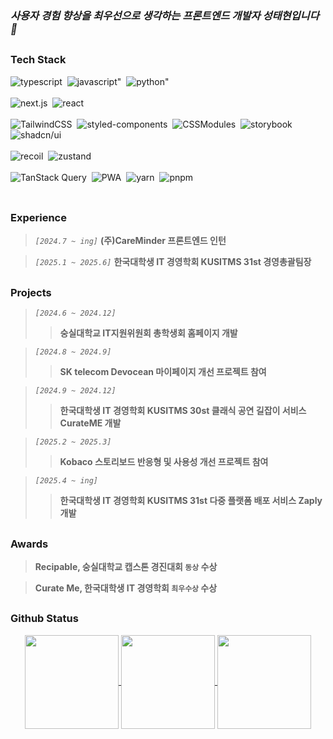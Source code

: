 ### *사용자 경험 향상을 최우선으로 생각하는 프론트엔드 개발자 성태현입니다 👋*
##

### **Tech Stack**
<div align='left'>
	<img src="https://img.shields.io/badge/typescript-%253178C6.svg?logo=typescript&logoColor=%23FFFFFF&color=%233178C6" alt="typescript" />&nbsp;
	<img src="https://img.shields.io/badge/javascript-%25F7DF1E.svg?logo=javascript&logoColor=%23FFFFFF&color=%23F7DF1E" alt=javascript" />&nbsp;
	<img src="https://img.shields.io/badge/python-%253776AB.svg?logo=python&logoColor=%23FFFFFF&color=%233776AB" alt=python" />
</div>
<br/>
<div align='left'>
	<img src="https://img.shields.io/badge/nextjs-%252320232a.svg?logo=nextdotjs&color=%23000000" alt="next.js" />&nbsp;
	<img src="https://img.shields.io/badge/react-%2561DAFB.svg?logo=react&color=%23000000" alt="react" />
</div>
<br/>
<div align='left'>
	<img src="https://img.shields.io/badge/tailwindCSS-%253178C6.svg?logo=tailwindCSS&logoColor=%23FFFFFF&color=%2306B6D4" alt="TailwindCSS" />&nbsp;
	<img src="https://img.shields.io/badge/Styledcomponents-%25DB7093.svg?logo=styled-components&logoColor=%23FFFFFF&color=%2306B6D4" alt="styled-components" />&nbsp;
	<img src="https://img.shields.io/badge/CSSModule-%25F43059.svg?logo=CSSWizardry&logoColor=%23FFFFFF&color=%23F43059" alt="CSSModules" />&nbsp;
	<img src="https://img.shields.io/badge/stroybook-%25FF4785.svg?logo=Storybook&logoColor=%23FFFFFF&color=%23FF4785" alt="storybook" />&nbsp;
	<img src="https://img.shields.io/badge/shadcn%2Fui-%253178C6.svg?logo=shadcn%2Fui&logoColor=%23FFFFFF&color=%23000000" alt="shadcn/ui" />
</div>
<br/>
<div align='left'>
	<img src="https://img.shields.io/badge/recoil-%253578E5.svg?logo=Recoil&logoColor=%23FFFFFF&color=%233578E5" alt="recoil" />&nbsp;
	<img src="https://img.shields.io/badge/zustand-%251c1c1c.svg?logo=zustand&color=%231c1c1c" alt="zustand" />
</div>
<br/>
<div align='left'>
	<img src="https://img.shields.io/badge/TanStack%20Query-%253178C6.svg?logo=React%20Query&logoColor=%23FFFFFF&color=%23FF4154" alt="TanStack Query" />&nbsp;
	<img src="https://img.shields.io/badge/PWA-%253178C6.svg?logo=PWA&logoColor=%23FFFFFF&color=%235A0FC8" alt="PWA" />&nbsp;
	<img src="https://img.shields.io/badge/yarn-%252C8EBB.svg?logo=yarn&logoColor=%23FFFFFF&color=%232C8EBB" alt="yarn" />&nbsp;	
	<img src="https://img.shields.io/badge/pnpm-%253178C6.svg?logo=pnpm&logoColor=%23FFFFFF&color=%23F69220" alt="pnpm" />
</div>
<br/>

##

### **Experience**
> *`[2024.7 ~ ing]`* **(주)CareMinder 프론트엔드 인턴**

> *`[2025.1 ~ 2025.6]`* **한국대학생 IT 경영학회 KUSITMS 31st 경영총괄팀장**

##

### **Projects**
> *`[2024.6 ~ 2024.12]`* 
>> **숭실대학교 IT지원위원회 총학생회 홈페이지 개발**

> *`[2024.8 ~ 2024.9]`*
>> **SK telecom Devocean 마이페이지 개선 프로젝트 참여**

> *`[2024.9 ~ 2024.12]`*
>> **한국대학생 IT 경영학회 KUSITMS 30st 클래식 공연 길잡이 서비스 CurateME 개발**

> *`[2025.2 ~ 2025.3]`*
>> **Kobaco 스토리보드 반응형 및 사용성 개선 프로젝트 참여**

> *`[2025.4 ~ ing]`*
>> **한국대학생 IT 경영학회 KUSITMS 31st 다중 플랫폼 배포 서비스 Zaply 개발**

##

### **Awards**
> **Recipable, 숭실대학교 캡스톤 경진대회 `동상` 수상**

> **Curate Me, 한국대학생 IT 경영학회 `최우수상` 수상**

##

### **Github Status**
<div align='center'>
	<div>
		<a href="https://github.com/anuraghazra/github-readme-stats">
			<img height=150 align="center" height=150 src="https://github-readme-stats.vercel.app/api?username=dvp-tae&theme=vue&show_icons=true" />
		</a>
		<a href="https://github.com/dvp-tae">
			<img height=150 align='center' src="https://github-readme-stats.vercel.app/api/top-langs/?username=dvp-tae&exclude_repo=dkssud8150.github.io&layout=compact&theme=vue" />
		</a>
		<a href="https://github.com/devxb/gitanimals">
			<img height=150 align="center" src="https://render.gitanimals.org/farms/dvp-tae"/>
		</a>
	</div>
</div>

